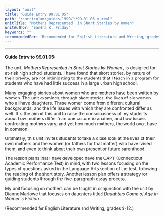 ```yaml
---
layout: "unit"
title: "Guide Entry 99.01.05"
path: "/curriculum/guides/1999/1/99.01.05.x.html"
unitTitle: "Mothers Represented  in Short Stories by Women"
unitAuthor: "Sandra K. Friday"
keywords: ""
recommendedFor: "Recommended for English Literature and Writing, grades 9-12."
---
```

<body>
<hr/>
<h4>
Guide Entry to 99.01.05:
</h4>
The unit,
<i>
Mothers Represented in Short Stories by Women
</i>
, is designed for at-risk high school students.  I have found that short stories, by nature of their brevity, are not intimidating to the students that I teach in a program for students who have had little success in a large urban high school.
<p>
Many engaging stories about women who are mothers have been written by women. The unit examines, through short stories, the lives of six women who all have daughters. These women come from different cultural backgrounds, and the life issues with which they are confronted differ as well. It is the aim of this unit to raise the consciousness of my students about how mothers differ from one culture to another, and how issues confronting mothers vary; and yet how much mothers, the world over, have in common.
</p>
<p>
Ultimately, this unit invites students to take a close look at the lives of their own mothers and the women (or fathers for that matter) who have raised them, and even to think about their own present or future parenthood.
</p>
<p>
The lesson plans that I have developed have the CAPT (Connecticut Academic Performance Test) in mind, with two lessons focusing on the types of questions asked in the Language Arts section of the test, following the reading of the short story. Another lesson plan offers a strategy for guiding students through the five-paragraph essay process.
</p>
<p>
My unit focusing on mothers can be taught in conjunction with the unit by Dianne Marlowe that focuses on daughters titled
<i>
Daughters Come of Age in Women's Fiction
</i>
.
</p>
<p>
(Recommended for English Literature and Writing, grades 9-12.)
</p>
</body>